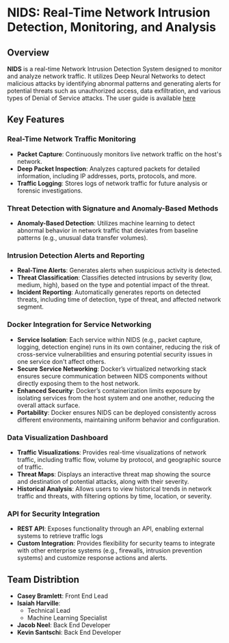 # NIDS: Real-Time Network Intrusion Detection, Monitoring, and Analysis

## Overview
**NIDS** is a real-time Network Intrusion Detection System designed to monitor and analyze network traffic. It utilizes Deep Neural Networks to detect malicious attacks by identifying abnormal patterns and generating alerts for potential threats such as unauthorized access, data exfiltration, and various types of Denial of Service attacks. The user guide is available [here](./USERGUIDE.md)
## Key Features

### Real-Time Network Traffic Monitoring
- **Packet Capture**: Continuously monitors live network traffic on the host's network.
- **Deep Packet Inspection**: Analyzes captured packets for detailed information, including IP addresses, ports, protocols, and more.
- **Traffic Logging**: Stores logs of network traffic for future analysis or forensic investigations.

### Threat Detection with Signature and Anomaly-Based Methods
- **Anomaly-Based Detection**: Utilizes machine learning to detect abnormal behavior in network traffic that deviates from baseline patterns (e.g., unusual data transfer volumes).

### Intrusion Detection Alerts and Reporting
- **Real-Time Alerts**: Generates alerts when suspicious activity is detected.
- **Threat Classification**: Classifies detected intrusions by severity (low, medium, high), based on the type and potential impact of the threat.
- **Incident Reporting**: Automatically generates reports on detected threats, including time of detection, type of threat, and affected network segment.

<!--
### Response Automation and Mitigation
- **Automatic Response**: The system can automatically trigger pre-defined mitigation actions (e.g., blocking IPs, terminating sessions, quarantining devices) when severe intrusions are detected.
- **Manual Response**: Security administrators can manually take actions, such as isolating network segments or blacklisting IPs.
- **Threat Intelligence Integration**: Allows integration with threat intelligence feeds for automatic updates of the latest threat signatures and blacklisted IPs.
-->

### Docker Integration for Service Networking
- **Service Isolation**: Each service within NIDS (e.g., packet capture, logging, detection engine) runs in its own container, reducing the risk of cross-service vulnerabilities and ensuring potential security issues in one service don't affect others.
- **Secure Service Networking**: Docker’s virtualized networking stack ensures secure communication between NIDS components without directly exposing them to the host network.
- **Enhanced Security**: Docker’s containerization limits exposure by isolating services from the host system and one another, reducing the overall attack surface.
- **Portability**: Docker ensures NIDS can be deployed consistently across different environments, maintaining uniform behavior and configuration.

### Data Visualization Dashboard
- **Traffic Visualizations**: Provides real-time visualizations of network traffic, including traffic flow, volume by protocol, and geographic source of traffic.
- **Threat Maps**: Displays an interactive threat map showing the source and destination of potential attacks, along with their severity.
- **Historical Analysis**: Allows users to view historical trends in network traffic and threats, with filtering options by time, location, or severity.

### API for Security Integration
- **REST API**: Exposes functionality through an API, enabling external systems to retrieve traffic logs <!--, send alerts to a SIEM, or integrate with a Security Orchestration, Automation, and Response (SOAR) platform. -->
- **Custom Integration**: Provides flexibility for security teams to integrate with other enterprise systems (e.g., firewalls, intrusion prevention systems) and customize response actions and alerts.

## Team Distribtion
- **Casey Bramlett**: Front End Lead
- **Isaiah Harville**: 
  - Technical Lead
  - Machine Learning Specialist
- **Jacob Neel**: Back End Developer
- **Kevin Santschi**: Back End Developer
